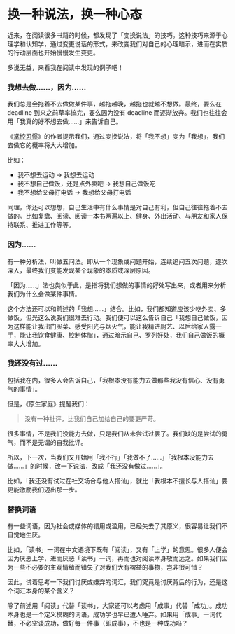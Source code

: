 # 换一种说法，换一种心态


近来，在阅读很多书籍的时候，都发现了「变换说法」的技巧。这种技巧来源于心理学和认知学，通过变更说话的形式，来改变我们对自己的心理暗示，进而在实质的行动层面也开始慢慢发生变更。

多说无益，来看我在阅读中发现的例子吧！

### **我想去做……，因为……**

我们总是会拖着不去做做某件事，越拖越晚，越拖也就越不想做。最终，要么在 deadline 到来之前草率搞完，要么因为没有 deadline 而逐渐放弃。我们也往往会用「我真的好不想去做……」来告诉自己。

《[掌控习惯](https://book.douban.com/subject/34326931/)》的作者提示我们，通过变换说法，将「我不想」变为「我想」，我们去做它的概率将大大增加。

比如：

- 我不想去运动 → 我想去运动
- 我不想自己做饭，还是点外卖吧 → 我想自己做饭吃
- 我不想给父母打电话 → 我想给父母打电话

同理，你还可以想想，自己生活中有什么事情是对自己有利，但自己往往拖着不去做的。比如复盘、阅读、阅读一本书两遍以上、健身、外出活动、与朋友和家人保持联系、推进工作等等。

### **因为……**

有一种分析法，叫做五问法。即从一个现象或问题开始，连续追问五次问题，逐次深入，最终我们变能发现某个现象的本质或深层原因。

「因为……」法也类似于此，是指将我们想做的事情的好处写出来，或者用来分析我们为什么会做某件事情。

这个方法还可以和前述的「我想……」结合。比如，我们都知道应该少吃外卖、多做饭，但光这么说我们很难去行动。我们便可以这么告诉自己「我想自己做饭，因为这样能让我出门买菜、感受阳光与烟火气，能让我精进厨艺、以后给家人露一手，能让我饮食健康、控制体脂」，通过暗示自己、罗列好处，我们自己做饭的概率大大增加。

### **我还没有过……**

包括我在内，很多人会告诉自己，「我根本没有能力去做那些我没有信心、没有勇气的事情」。

但是，《原生家庭》提醒我们：

> 没有一种批评，比我们自己加给自己的要更严苛。
> 

很多事情，不是我们没能力去做，只是我们从未尝试过罢了。我们缺的是尝试的勇气，而不是无谓的自我批评。

所以，下一次，当我们又开始用「我不行」「我做不了……」「我根本没能力去做……」的时候，改一下说法，改成「我还没有做过……」。

比如，「我还没有试过在社交场合与他人搭讪」，就比「我根本不擅长与人搭讪」要更能激励我们迈出那一步。

### **替换词语**

有一些词语，因为社会或媒体的错用或滥用，已经失去了其原义，很容易让我们不自觉地生厌。

比如，「读书」一词在中文语境下既有「阅读」，又有「上学」的意思。很多人便会因为厌恶上学，进而厌恶「读书」一词，再而也对阅读本身敬而远之。如果我们因为一些不必要的主观情绪而错失了对我们大有裨益的事物，岂非很可惜？

因此，试着思考一下我们讨厌或嫌弃的词汇，我们究竟是讨厌背后的行为，还是这个词汇本身的某个含义？

除了前述用「阅读」代替「读书」，大家还可以考虑用「成事」代替「成功」。成功本身也是一个定义模糊的词语，成功学也早已遭人唾弃。如果用「成事」一词代替，不必空谈成功，做好每一件事（即成事），不也是一种成功吗？